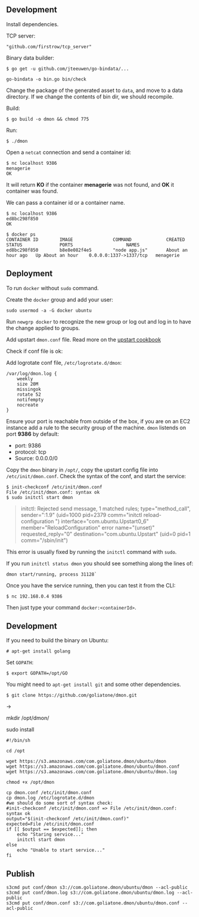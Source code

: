 

## Development
Install dependencies.

TCP server:
```
"github.com/firstrow/tcp_server"
```

Binary data builder:
```
$ go get -u github.com/jteeuwen/go-bindata/...
```

```
go-bindata -o bin.go bin/check
```

Change the package of the generated asset to `data`, and move to a data directory. If we change the contents of bin dir, we should recompile.


Build:
```
$ go build -o dmon && chmod 775
```

Run:

```
$ ./dmon
```

Open a `netcat` connection and send a container id:

```
$ nc localhost 9386
menagerie
OK
```
It will return **KO** if the container **menagerie** was not found, and **OK** it container was found.

We can pass a container id or a container name.


```
$ nc localhost 9386
ed8bc298f850
OK
```

```
$ docker ps
CONTAINER ID        IMAGE               COMMAND             CREATED             STATUS              PORTS                    NAMES
ed8bc298f850        b8e8e082f4e5        "node app.js"       About an hour ago   Up About an hour    0.0.0.0:1337->1337/tcp   menagerie
```

## Deployment
To run `docker` without `sudo` command.

Create the `docker` group and add your user:
```
sudo usermod -a -G docker ubuntu
```
Run `newgrp docker` to recognize the new group or log out and log in to have the change applied to groups.

Add upstart `dmon.conf` file. Read more on the [upstart cookbook][uc]

Check if conf file is ok:

Add logrotate conf file, `/etc/logrotate.d/dmon`:

```
/var/log/dmon.log {
    weekly
    size 20M
    missingok
    rotate 52
    notifempty
    nocreate
}
```

Ensure your port is reachable from outside of the box, if you are on an EC2 instance add a rule to the security group of the machine.
`dmon` listends on port **9386** by default:

* port: 9386
* protocol: tcp
* Source: 0.0.0.0/0

Copy the `dmon` binary in `/opt/`, copy the upstart config file into `/etc/init/dmon.conf`.
Check the syntax of the conf, and start the service:


```
$ init-checkconf /etc/init/dmon.conf
File /etc/init/dmon.conf: syntax ok
$ sudo initctl start dmon
```

>initctl: Rejected send message, 1 matched rules; type="method_call", sender=":1.9" (uid=1000 pid=2379 comm="initctl reload-configuration ") interface="com.ubuntu.Upstart0_6" member="ReloadConfiguration" error name="(unset)" requested_reply="0" destination="com.ubuntu.Upstart" (uid=0 pid=1 comm="/sbin/init")

This error is usually fixed by running the `initctl` command with `sudo`.

If you run `initctl status dmon` you should see something along the lines of:

```
dmon start/running, process 31128`
```

Once you have the service running, then you can test it from the CLI:

```
$ nc 192.168.0.4 9386
```
Then just type your command `docker:<containerId>`.

## Development
If you need to build the binary on Ubuntu:


```
# apt-get install golang
```

Set `GOPATH`:
```
$ export GOPATH=/opt/GO
```

You might need to `apt-get install git` and some other dependencies.

```
$ git clone https://github.com/goliatone/dmon.git
```

<!--
https://github.com/go-godo/godo
s3cmd put dmon s3://vecna.io

http://upstart.ubuntu.com/getting-started.html
-->

[uc]: http://upstart.ubuntu.com/cookbook/#pre-start-example-debian-and-ubuntu-specific



->

mkdir /opt/dmon/

sudo install

```shell
#!/bin/sh

cd /opt

wget https://s3.amazonaws.com/com.goliatone.dmon/ubuntu/dmon
wget https://s3.amazonaws.com/com.goliatone.dmon/ubuntu/dmon.conf
wget https://s3.amazonaws.com/com.goliatone.dmon/ubuntu/dmon.log

chmod +x /opt/dmon

cp dmon.conf /etc/init/dmon.conf
cp dmon.log /etc/logrotate.d/dmon
#we should do some sort of syntax check:
#init-checkconf /etc/init/dmon.conf => File /etc/init/dmon.conf: syntax ok
output="$(init-checkconf /etc/init/dmon.conf)"
expected=File /etc/init/dmon.conf
if [[ $output == $expected]]; then
    echo "Staring service..."
    initctl start dmon
else
    echo "Unable to start service..."
fi
```



## Publish

```
s3cmd put conf/dmon s3://com.goliatone.dmon/ubuntu/dmon --acl-public
s3cmd put conf/dmon.log s3://com.goliatone.dmon/ubuntu/dmon.log --acl-public
s3cmd put conf/dmon.conf s3://com.goliatone.dmon/ubuntu/dmon.conf --acl-public
```
